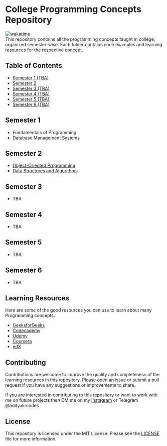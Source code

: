 # College Programming Concepts Repository
[![wakatime](https://wakatime.com/badge/user/9dffb9b1-d280-4299-95e9-2418360b3799/project/9096b337-5993-44c4-9eb2-f255cad22c6b.svg)](https://wakatime.com/badge/user/9dffb9b1-d280-4299-95e9-2418360b3799/project/9096b337-5993-44c4-9eb2-f255cad22c6b)
</br>
This repository contains all the programming concepts taught in college, organized semester-wise. Each folder contains code examples and learning resources for the respective concept.

## Table of Contents

-   [Semester 1 (TBA)](#semester-1)
-   [Semester 2](#semester-2)
-   [Semester 3 (TBA)](#semester-3)
-   [Semester 4 (TBA)](#semester-4)
-   [Semester 5 (TBA)](#semester-5)
-   [Semester 6 (TBA)](#semester-6)

## Semester 1

-   Fundamentals of Programming
-   Database Management Systems

## Semester 2

-   [Object-Oriented Programming](/pages/OOP.md)
-   [Data Structures and Algorithms](/pages/DSA.md)

## Semester 3

-   TBA

## Semester 4

-   TBA

## Semester 5

-   TBA

## Semester 6

-   TBA

## Learning Resources

Here are some of the good resources you can use to learn about many Programming concepts.

-   [GeeksforGeeks](https://www.geeksforgeeks.org/)
-   [Codecademy](https://www.codecademy.com/)
-   [Udemy](https://www.udemy.com/)
-   [Coursera](https://www.coursera.org/)
-   [edX](https://www.edx.org/)

## Contributing

Contributions are welcome to improve the quality and completeness of the learning resources in this repository. Please open an issue or submit a pull request if you have any suggestions or improvements to share.

If you are interested in contributing to this repository or want to work with me on future projects then DM me on my [Instagram](https://instagram.com/adityakrcodes) or Telegram @adityakrcodes

## License

This repository is licensed under the MIT License. Please see the [LICENSE](LICENSE) file for more information.
